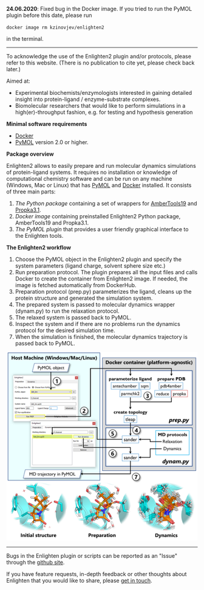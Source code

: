 **24.06.2020**: Fixed bug in the Docker image. If you tried to run the PyMOL plugin before this date, please run

`docker image rm kzinovjev/enlighten2`

in the terminal.

-------

To acknowledge the use of the Enlighten2 plugin and/or protocols, please refer to this website.
(There is no publication to cite yet, please check back later.)

Aimed at:
 
- Experimental biochemists/enzymologists interested in gaining detailed insight into protein-ligand / enzyme-substrate complexes.
- Biomolecular researchers that would like to perform simulations in a high(er)-throughput fashion, e.g. for testing and hypothesis generation

**Minimal software requirements**

- [Docker](https://docs.docker.com/install/)
- [PyMOL](https://github.com/schrodinger/pymol-open-source) version 2.0 or higher.

**Package overview**

Enlighten2 allows to easily prepare and run molecular dynamics simulations of 
protein-ligand systems. It requires no installation or knowledge of computational
chemistry software and can be run on any machine (Windows, Mac or Linux) that has 
[PyMOL](https://github.com/schrodinger/pymol-open-source) and 
[Docker](https://docs.docker.com/install/) installed. It consists of three main parts:
1. *The Python package* containing a set of wrappers for 
[AmberTools19](https://ambermd.org/AmberTools.php) and 
[Propka3.1](https://github.com/jensengroup/propka-3.1). 
2. *Docker image* containing preinstalled Enlighten2 Python package, 
AmberTools19 and Propka3.1.  
3. *The PyMOL plugin* that provides a user friendly graphical interface to 
the Enlighten tools.

**The Enlighten2 workflow**

1. Choose the PyMOL object in the Enlighten2 plugin and specify
the system parameters (ligand charge, solvent sphere size etc.)
2. Run preparation protocol. The plugin prepares all the input files and calls
Docker to create the container from Enlighten2 image. If needed, the image is 
fetched automatically from DockerHub.
3. Preparation protocol (prep.py) parameterizes the ligand, cleans up the protein 
structure and generated the simulation system. 
4. The prepared system is passed to molecular dynamics wrapper (dynam.py) to 
run the relaxation protocol.
5. The relaxed system is passed back to PyMOL.
6. Inspect the system and if there are no problems run the dynamics 
protocol for the desired simulation time.
7. When the simulation is finished, the molecular dynamics trajectory is passed
back to PyMOL.

![](assets/img/about/workflow.png)

-----------


Bugs in the Enlighten plugin or scripts can be reported as an "Issue" through 
the [github site](https://github.com/vanderkamp/enlighten2/issues).

If you have feature requests, in-depth feedback or other thoughts about Enlighten that you would like to share, please [get in touch](mailto:marc.vanderkamp@bristol.ac.uk).
